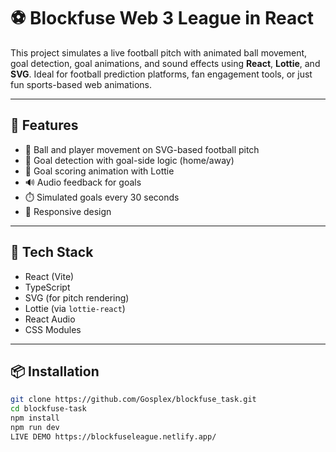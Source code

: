 # ⚽  Blockfuse Web 3 League in React

This project simulates a live football pitch with animated ball movement, goal detection, goal animations, and sound effects using **React**, **Lottie**, and **SVG**. Ideal for football prediction platforms, fan engagement tools, or just fun sports-based web animations.

---

## 🚀 Features

- 🎯 Ball and player movement on SVG-based football pitch
- 🥅 Goal detection with goal-side logic (home/away)
- 🎉 Goal scoring animation with Lottie
- 🔊 Audio feedback for goals
- ⏱️ Simulated goals every 30 seconds
- 📱 Responsive design

---

## 🧰 Tech Stack

- React (Vite)
- TypeScript
- SVG (for pitch rendering)
- Lottie (via `lottie-react`)
- React Audio
- CSS Modules

---

## 📦 Installation

```bash
git clone https://github.com/Gosplex/blockfuse_task.git
cd blockfuse-task
npm install
npm run dev
LIVE DEMO https://blockfuseleague.netlify.app/
